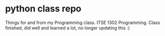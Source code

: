 # python class repo
Things for and from my Programming class. ITSE 1302 Programming.
Class finished, did well and learned a lot, no longer updating this :)
